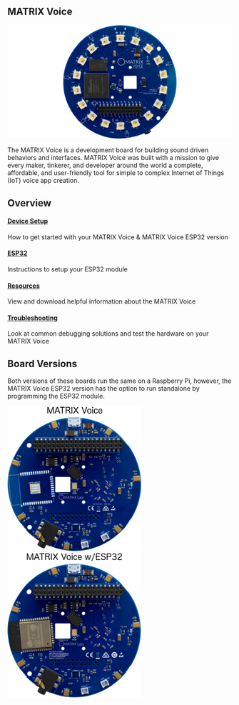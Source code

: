 ## MATRIX Voice

![](img/m-2.png)

The MATRIX Voice is a development board for building sound driven behaviors and interfaces. MATRIX Voice was built with a mission to give every maker, tinkerer, and developer around the world a complete, affordable, and user-friendly tool for simple to complex Internet of Things (IoT) voice app creation.

## Overview

<h4 style="padding-top:0"><a href="../device-setup">Device Setup</a></h4>
How to get started with your MATRIX Voice & MATRIX Voice ESP32 version

<h4 style="padding-top:0"><a href="../esp32">ESP32</a></h4>
Instructions to setup your ESP32 module

<h4 style="padding-top:0"><a href="../resources/overview">Resources</a></h4>
View and download helpful information about the MATRIX Voice

<h4 style="padding-top:0"><a href="../troubleshooting">Troubleshooting</a></h4>
Look at common debugging solutions and test the hardware on your MATRIX Voice

## Board Versions

Both versions of these boards run the same on a Raspberry Pi, however, the MATRIX Voice ESP32 version has the option to run standalone by programming the ESP32 module.

![](img/matrix-voice-back.png) ![](img/matrix-voice-esp32-back.png)